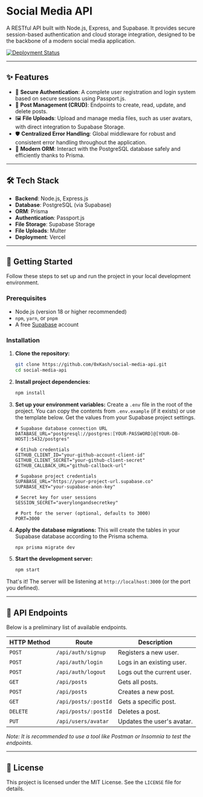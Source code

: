 # Social Media API

A RESTful API built with Node.js, Express, and Supabase. It provides secure session-based authentication and cloud storage integration, designed to be the backbone of a modern social media application.

[![Deployment Status](https://vercel.com/button)](https://social-media-api-zeta.vercel.app/)

---

## ✨ Features

*   🔐 **Secure Authentication**: A complete user registration and login system based on secure sessions using Passport.js.
*   📝 **Post Management (CRUD)**: Endpoints to create, read, update, and delete posts.
*   🖼️ **File Uploads**: Upload and manage media files, such as user avatars, with direct integration to Supabase Storage.
*   🛡️ **Centralized Error Handling**: Global middleware for robust and consistent error handling throughout the application.
*   🐘 **Modern ORM**: Interact with the PostgreSQL database safely and efficiently thanks to Prisma.

---

## 🛠️ Tech Stack

*   **Backend**: Node.js, Express.js
*   **Database**: PostgreSQL (via Supabase)
*   **ORM**: Prisma
*   **Authentication**: Passport.js
*   **File Storage**: Supabase Storage
*   **File Uploads**: Multer
*   **Deployment**: Vercel

---

## 🚀 Getting Started

Follow these steps to set up and run the project in your local development environment.

### **Prerequisites**

*   Node.js (version 18 or higher recommended)
*   `npm`, `yarn`, or `pnpm`
*   A free [Supabase](https://supabase.com/) account

### **Installation**

1.  **Clone the repository:**
    ```bash
    git clone https://github.com/0xKash/social-media-api.git
    cd social-media-api
    ```

2.  **Install project dependencies:**
    ```bash
    npm install
    ```

3.  **Set up your environment variables:**
    Create a `.env` file in the root of the project. You can copy the contents from `.env.example` (if it exists) or use the template below. Get the values from your Supabase project settings.

    ```env
    # Supabase database connection URL
    DATABASE_URL="postgresql://postgres:[YOUR-PASSWORD]@[YOUR-DB-HOST]:5432/postgres"

    # Gtihub credentials
    GITHUB_CLIENT_ID="your-github-account-client-id"
    GITHUB_CLIENT_SECRET="your-github-client-secret"
    GITHUB_CALLBACK_URL="github-callback-url"

    # Supabase project credentials
    SUPABASE_URL="https://your-project-url.supabase.co"
    SUPABASE_KEY="your-supabase-anon-key"

    # Secret key for user sessions
    SESSION_SECRET="averylongandsecretkey"

    # Port for the server (optional, defaults to 3000)
    PORT=3000
    ```

4.  **Apply the database migrations:**
    This will create the tables in your Supabase database according to the Prisma schema.
    ```bash
    npx prisma migrate dev
    ```

5.  **Start the development server:**
    ```bash
    npm start
    ```

That's it! The server will be listening at `http://localhost:3000` (or the port you defined).

---

## 📄 API Endpoints

Below is a preliminary list of available endpoints.

| HTTP Method | Route                 | Description                        |
| ----------- | --------------------- | ---------------------------------- |
| `POST`      | `/api/auth/signup`    | Registers a new user.              |
| `POST`      | `/api/auth/login`     | Logs in an existing user.          |
| `POST`      | `/api/auth/logout`    | Logs out the current user.         |
| `GET`       | `/api/posts`          | Gets all posts.                    |
| `POST`      | `/api/posts`          | Creates a new post.                |
| `GET`       | `/api/posts/:postId`  | Gets a specific post.              |
| `DELETE`    | `/api/posts/:postId`  | Deletes a post.                    |
| `PUT`       | `/api/users/avatar`   | Updates the user's avatar.         |

*Note: It is recommended to use a tool like Postman or Insomnia to test the endpoints.*

---

## 📜 License

This project is licensed under the MIT License. See the `LICENSE` file for details.


